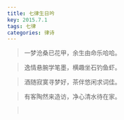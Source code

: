 ```yaml
---
title: 七律生日吟
key: 2015.7.1
tags: 七律
categories: 律诗
---
```


<blockquote class="blockquote-center">一梦沧桑已花甲，余生由命乐哈哈。
</blockquote>
<blockquote class="blockquote-center">逸情悬腕学笔墨，横趣坐石钓鱼虾。
</blockquote>
<blockquote class="blockquote-center">酒随寂寞寻梦好，茶伴悠闲求词佳。
</blockquote>
<blockquote class="blockquote-center">有客陶然来造访，净心清水待在家。
</blockquote>
<blockquote class="blockquote-center"></br>
</blockquote>
